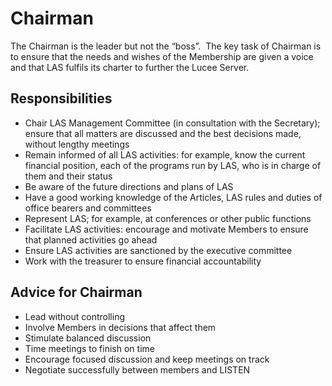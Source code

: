 # Chairman

The Chairman is the leader but not the “boss”.  The key task of Chairman is to ensure that the needs and wishes of the Membership are given a voice and that LAS fulfils its charter to further the Lucee Server.

## Responsibilities

- Chair LAS Management Committee (in consultation with the Secretary); ensure that all matters are discussed and the best decisions made, without lengthy meetings
- Remain informed of all LAS activities: for example, know the current financial position, each of the programs run by LAS, who is in charge of them and their status
- Be aware of the future directions and plans of LAS
- Have a good working knowledge of the Articles, LAS rules and duties of office bearers and committees
- Represent LAS; for example, at conferences or other public functions
- Facilitate LAS activities: encourage and motivate Members to ensure that planned activities go ahead
- Ensure LAS activities are sanctioned by the executive committee 
- Work with the treasurer to ensure financial accountability 

## Advice for Chairman

- Lead without controlling
- Involve Members in decisions that affect them
- Stimulate balanced discussion
- Time meetings to finish on time
- Encourage focused discussion and keep meetings on track
- Negotiate successfully between members and LISTEN


